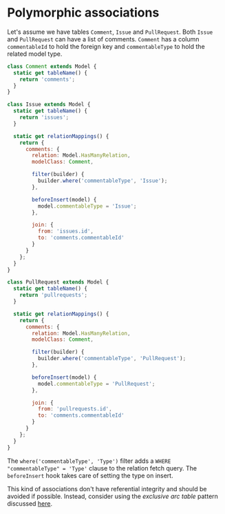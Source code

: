 # Polymorphic associations

Let's assume we have tables `Comment`, `Issue` and `PullRequest`. Both `Issue` and `PullRequest` can have a list of comments. `Comment` has a column `commentableId` to hold the foreign key and `commentableType` to hold the related model type.

```js
class Comment extends Model {
  static get tableName() {
    return 'comments';
  }
}

class Issue extends Model {
  static get tableName() {
    return 'issues';
  }

  static get relationMappings() {
    return {
      comments: {
        relation: Model.HasManyRelation,
        modelClass: Comment,

        filter(builder) {
          builder.where('commentableType', 'Issue');
        },

        beforeInsert(model) {
          model.commentableType = 'Issue';
        },

        join: {
          from: 'issues.id',
          to: 'comments.commentableId'
        }
      }
    };
  }
}

class PullRequest extends Model {
  static get tableName() {
    return 'pullrequests';
  }

  static get relationMappings() {
    return {
      comments: {
        relation: Model.HasManyRelation,
        modelClass: Comment,

        filter(builder) {
          builder.where('commentableType', 'PullRequest');
        },

        beforeInsert(model) {
          model.commentableType = 'PullRequest';
        },

        join: {
          from: 'pullrequests.id',
          to: 'comments.commentableId'
        }
      }
    };
  }
}
```

The `where('commentableType', 'Type')` filter adds a `WHERE "commentableType" = 'Type'` clause to the relation fetch query. The `beforeInsert` hook takes care of setting the type on insert.

This kind of associations don't have referential integrity and should be avoided if possible. Instead, consider using the _exclusive arc table_ pattern discussed [here](https://github.com/Vincit/objection.js/issues/19#issuecomment-291621442).
